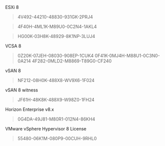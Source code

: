 ESXi 8

> 4V492-44210-48830-931GK-2PRJ4

> 4F40H-4ML1K-M89U0-0C2N4-1AKL4

> HG00K-03H8K-48929-8K1NP-3LUJ4

VCSA 8

> 0Z20K-07JEH-08030-908EP-1CUK4
> 0F41K-0MJ4H-M88U1-0C3N0-0A214
> 4F282-0MLD2-M8869-T89G0-CF240

vSAN 8

> NF212-08H0K-488X8-WV9X6-1F024

vSAN 8 witness

> JF61H-48K8K-488X9-W98Z0-1FH24

Horizon Enterprise v8.x

> 0G4DA-49J81-M80R1-012N4-86KH4

VMware vSphere Hypervisor 8 License

> 55480-06K1M-080P9-00CUH-9RHL0

<!-- ##{"timestamp":1684135392}## -->
